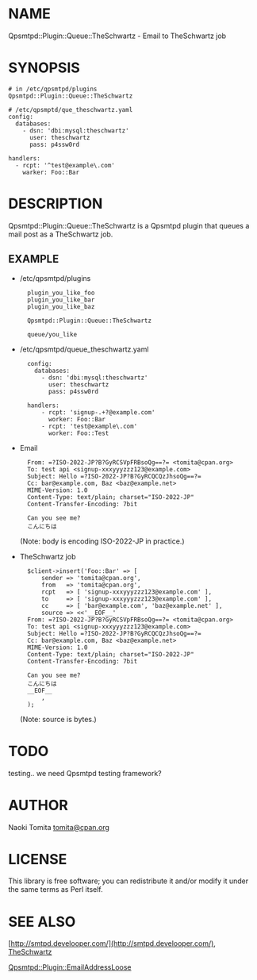 # NAME

Qpsmtpd::Plugin::Queue::TheSchwartz - Email to TheSchwartz job

# SYNOPSIS

    # in /etc/qpsmtpd/plugins
    Qpsmtpd::Plugin::Queue::TheSchwartz
    
    # /etc/qpsmptd/que_theschwartz.yaml
    config:
      databases:
        - dsn: 'dbi:mysql:theschwartz'
          user: theschwartz
          pass: p4ssw0rd
    
    handlers:
      - rcpt: '^test@example\.com'
        warker: Foo::Bar

# DESCRIPTION

Qpsmtpd::Plugin::Queue::TheSchwartz is a Qpsmtpd plugin that queues
a mail post as a TheSchwartz job.

## EXAMPLE

- /etc/qpsmtpd/plugins

        plugin_you_like_foo
        plugin_you_like_bar
        plugin_you_like_baz

        Qpsmtpd::Plugin::Queue::TheSchwartz
        
        queue/you_like

- /etc/qpsmtpd/queue\_theschwartz.yaml

        config:
          databases:
            - dsn: 'dbi:mysql:theschwartz'
              user: theschwartz
              pass: p4ssw0rd
        
        handlers:
            - rcpt: 'signup-.+?@example.com'
              worker: Foo::Bar
            - rcpt: 'test@example\.com'
              worker: Foo::Test

- Email

        From: =?ISO-2022-JP?B?GyRCSVpFRBsoQg==?= <tomita@cpan.org>
        To: test api <signup-xxxyyyzzz123@example.com>
        Subject: Hello =?ISO-2022-JP?B?GyRCQCQzJhsoQg==?=
        Cc: bar@example.com, Baz <baz@example.net>
        MIME-Version: 1.0
        Content-Type: text/plain; charset="ISO-2022-JP"
        Content-Transfer-Encoding: 7bit
        
        Can you see me?
        こんにちは

    (Note: body is encoding ISO-2022-JP in practice.)

- TheSchwartz job

        $client->insert('Foo::Bar' => [
            sender => 'tomita@cpan.org',
            from   => 'tomita@cpan.org',
            rcpt   => [ 'signup-xxxyyyzzz123@example.com' ],
            to     => [ 'signup-xxxyyyzzz123@example.com' ],
            cc     => [ 'bar@example.com', 'baz@example.net' ],
            source => <<'__EOF__'
        From: =?ISO-2022-JP?B?GyRCSVpFRBsoQg==?= <tomita@cpan.org>
        To: test api <signup-xxxyyyzzz123@example.com>
        Subject: Hello =?ISO-2022-JP?B?GyRCQCQzJhsoQg==?=
        Cc: bar@example.com, Baz <baz@example.net>
        MIME-Version: 1.0
        Content-Type: text/plain; charset="ISO-2022-JP"
        Content-Transfer-Encoding: 7bit
        
        Can you see me?
        こんにちは
        __EOF__
            ,
        );

    (Note: source is bytes.)

# TODO

testing.. we need Qpsmtpd testing framework?

# AUTHOR

Naoki Tomita <tomita@cpan.org>

# LICENSE

This library is free software; you can redistribute it and/or modify
it under the same terms as Perl itself.

# SEE ALSO

[http://smtpd.develooper.com/](http://smtpd.develooper.com/), [TheSchwartz](https://metacpan.org/pod/TheSchwartz)

[Qpsmtpd::Plugin::EmailAddressLoose](https://metacpan.org/pod/Qpsmtpd%3A%3APlugin%3A%3AEmailAddressLoose)
